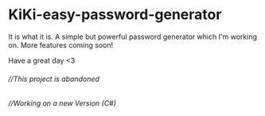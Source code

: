 # KiKi-easy-password-generator

It is what it is. A simple but powerful password generator which I'm working on. More features coming soon!

Have a great day <3

###### //This project is abandoned 
###### //Working on a new Version (C#)
